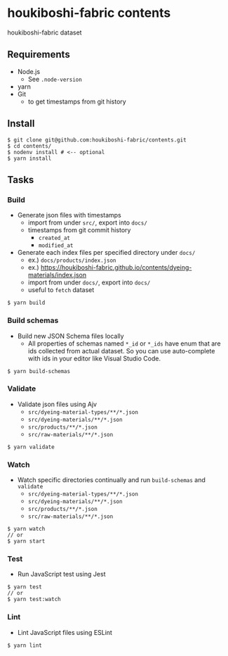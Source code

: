 # houkiboshi-fabric contents

houkiboshi-fabric dataset

## Requirements

- Node.js
  - See `.node-version`
- yarn
- Git
  - to get timestamps from git history

## Install

``` console
$ git clone git@github.com:houkiboshi-fabric/contents.git
$ cd contents/
$ nodenv install # <-- optional
$ yarn install
```

## Tasks

### Build

* Generate json files with timestamps
  * import from under `src/`, export into `docs/`
  * timestamps from git commit history
    * `created_at`
    * `modified_at`
* Generate each index files per specified directory under `docs/`
  * ex.) `docs/products/index.json`
  * ex.) https://houkiboshi-fabric.github.io/contents/dyeing-materials/index.json
  * import from under `docs/`, export into `docs/`
  * useful to `fetch` dataset

```console
$ yarn build
```

### Build schemas

* Build new JSON Schema files locally
  * All properties of schemas named `*_id` or `*_ids` have enum that
    are ids collected from actual dataset. So you can use auto-complete with ids
    in your editor like Visual Studio Code.

```console
$ yarn build-schemas
```

### Validate

* Validate json files using Ajv
  * `src/dyeing-material-types/**/*.json`
  * `src/dyeing-materials/**/*.json`
  * `src/products/**/*.json`
  * `src/raw-materials/**/*.json`

```console
$ yarn validate
```

### Watch

* Watch specific directories continually and run `build-schemas` and `validate`
  * `src/dyeing-material-types/**/*.json`
  * `src/dyeing-materials/**/*.json`
  * `src/products/**/*.json`
  * `src/raw-materials/**/*.json`

```console
$ yarn watch
// or
$ yarn start
```

### Test

* Run JavaScript test using Jest

```console
$ yarn test
// or
$ yarn test:watch
```

### Lint

* Lint JavaScript files using ESLint

```console
$ yarn lint
```
